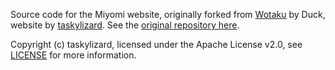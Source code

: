 Source code for the Miyomi website, originally forked from [Wotaku](https://wotaku.wiki) by Duck, website by [taskylizard](https://tasky.nuxt.dev). See the [original repository here](https://github.com/wotakumoe/wotaku).

Copyright (c) taskylizard, licensed under the Apache License v2.0, see [LICENSE](./LICENSE) for more information.
